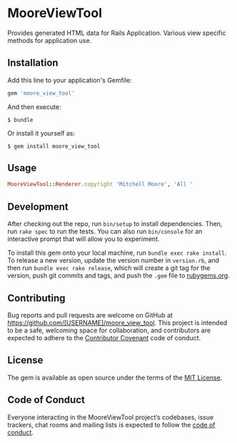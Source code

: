 # MooreViewTool

Provides generated HTML data for Rails Application. Various view specific methods for application use.

## Installation

Add this line to your application's Gemfile:

```ruby
gem 'moore_view_tool'
```

And then execute:

    $ bundle

Or install it yourself as:

    $ gem install moore_view_tool

## Usage

```ruby
MooreViewTool::Renderer.copyright 'Mitchell Moore', 'All '
```

## Development

After checking out the repo, run `bin/setup` to install dependencies. Then, run `rake spec` to run the tests. You can also run `bin/console` for an interactive prompt that will allow you to experiment.

To install this gem onto your local machine, run `bundle exec rake install`. To release a new version, update the version number in `version.rb`, and then run `bundle exec rake release`, which will create a git tag for the version, push git commits and tags, and push the `.gem` file to [rubygems.org](https://rubygems.org).

## Contributing

Bug reports and pull requests are welcome on GitHub at https://github.com/[USERNAME]/moore_view_tool. This project is intended to be a safe, welcoming space for collaboration, and contributors are expected to adhere to the [Contributor Covenant](http://contributor-covenant.org) code of conduct.

## License

The gem is available as open source under the terms of the [MIT License](https://opensource.org/licenses/MIT).

## Code of Conduct

Everyone interacting in the MooreViewTool project’s codebases, issue trackers, chat rooms and mailing lists is expected to follow the [code of conduct](https://github.com/[USERNAME]/moore_view_tool/blob/master/CODE_OF_CONDUCT.md).
